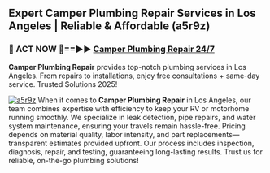 ## Expert Camper Plumbing Repair Services in Los Angeles | Reliable & Affordable (a5r9z)  

<h3>🚿 ACT NOW 🌟==►► <a href="https://tinyurl.com/2ne6vx2x" rel="nofollow">Camper Plumbing Repair 24/7</a></h3>

**Camper Plumbing Repair** provides top-notch plumbing services in Los Angeles. From repairs to installations, enjoy free consultations + same-day service. Trusted Solutions 2025!

[![a5r9z](https://i.imgur.com/4PFF4AK.jpeg)](https://tinyurl.com/2ne6vx2x)
When it comes to **Camper Plumbing Repair** in Los Angeles, our team combines expertise with efficiency to keep your RV or motorhome running smoothly. We specialize in leak detection, pipe repairs, and water system maintenance, ensuring your travels remain hassle-free. Pricing depends on material quality, labor intensity, and part replacements—transparent estimates provided upfront. Our process includes inspection, diagnosis, repair, and testing, guaranteeing long-lasting results. Trust us for reliable, on-the-go plumbing solutions!